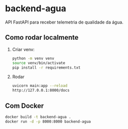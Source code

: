 # backend-agua

API FastAPI para receber telemetria de qualidade da água.

## Como rodar localmente
1. Criar venv:
   ```bash
   python -m venv venv
   source venv/bin/activate
   pip install -r requirements.txt

2. Rodar
   ```bash
   uvicorn main:app --reload
   http://127.0.0.1:8000/docs

## Com Docker

```bash
docker build -t backend-agua .
docker run -d -p 8000:8000 backend-agua
